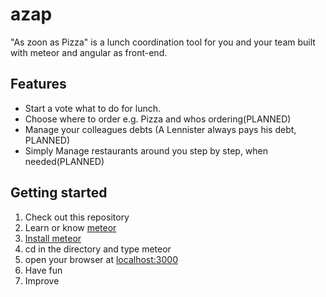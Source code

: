 # azap
"As zoon as Pizza" is a lunch coordination tool for you and your team built with meteor and angular as front-end.
## Features
* Start a vote what to do for lunch.
* Choose where to order e.g. Pizza and whos ordering(PLANNED)
* Manage your colleagues debts (A Lennister always pays his debt, PLANNED)
* Simply Manage restaurants around you step by step, when needed(PLANNED)

## Getting started
1. Check out this repository
2. Learn or know [meteor](https://www.meteor.com)
3. [Install meteor](https://www.meteor.com/install)
3. cd in the directory and type meteor
4. open your browser at [localhost:3000](http://localhost:3000)
5. Have fun
6. Improve
